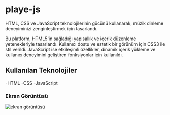 <h1>playe-js</h1>

HTML, CSS ve JavaScript teknolojilerinin gücünü kullanarak, müzik dinleme deneyiminizi zenginleştirmek için tasarlandı.

Bu platform, HTML5'in sağladığı yapısallık ve içerik düzenleme yetenekleriyle tasarlandı. Kullanıcı dostu ve estetik bir görünüm için CSS3 ile stil verildi. JavaScript ise etkileşimli özellikler, dinamik içerik yükleme ve kullanıcı deneyimini geliştiren fonksiyonlar için kullanıldı.

<h2>Kullanılan Teknolojiler</h3>
 -HTML
 -CSS
 -JavaScript

 <h3>Ekran Görüntüsü</h3>

 ![ekran görüntüsü](https://github.com/Ugurtasci/player-js/assets/146867143/55a78fd7-fdd3-4a9e-81f0-52513c23bf57)

